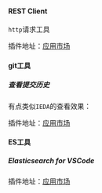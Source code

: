 
#### REST Client

`http`请求工具

插件地址：[应用市场](https://marketplace.visualstudio.com/items?itemName=humao.rest-client)


#### git工具

##### 查看提交历史

有点类似`IEDA`的查看效果：

插件地址：[应用市场](https://marketplace.visualstudio.com/items?itemName=eamodio.gitlens)


#### ES工具

##### Elasticsearch for VSCode

插件地址：[应用市场](https://marketplace.visualstudio.com/items?itemName=ria.elastic)
